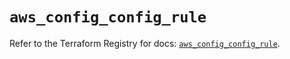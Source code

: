 # `aws_config_config_rule`

Refer to the Terraform Registry for docs: [`aws_config_config_rule`](https://registry.terraform.io/providers/hashicorp/aws/6.7.0/docs/resources/config_config_rule).
